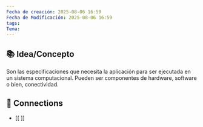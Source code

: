 ```yaml
---
Fecha de creación: 2025-08-06 16:59
Fecha de Modificación: 2025-08-06 16:59
tags: 
Tema:
---
```



## 📚 Idea/Concepto 

Son las especificaciones que necesita la aplicación para ser ejecutada en un sistema computacional. Pueden ser componentes de hardware, software o bien, conectividad.

## 🔗 Connections
- [[ ]]

